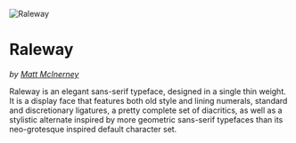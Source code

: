 ![Raleway](https://github.com/theleagueof/raleway/raw/master/images/raleway-1.jpeg)

Raleway
========
_by [Matt McInerney](http://pixelspread.com)_

Raleway is an elegant sans-serif typeface, designed in a single thin weight. It is a display face that features both old style and lining numerals, standard and discretionary ligatures, a pretty complete set of diacritics, as well as a stylistic alternate inspired by more geometric sans-serif typefaces than its neo-grotesque inspired default character set.
